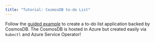 ```yaml
---
title: "Tutorial: CosmosDB to-do List"
---
```


Follow the [guided example](https://github.com/Azure-Samples/azure-service-operator-samples/tree/master/cosmos-todo-list)
to create a to-do list application backed by CosmosDB.
The CosmosDB is hosted in Azure but created easily via `kubectl` and Azure Service Operator!
